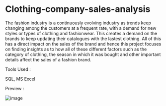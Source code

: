 # Clothing-company-sales-analysis

The fashion industry is a continuously evolving industry as trends keep changing among the customers at a frequent rate, with a demand for new styles or types of clothing and fashionwear. This creates a demand on the brands to keep updating their catalogues with the lastest clothing. All of this has a direct impact on the sales of the brand and hence this project focuses on finding insights as to how all of these different factors such as the category of clothing, the season in which it was bought and other important details affect the sales of a fashion brand.


Tools Used :

SQL, MS Excel



Preview :

![image](https://github.com/aniruddhPyati/Clothing-company-sales-analysis/assets/90457264/35251924-1468-46ca-ba4e-3b640cebd222)
